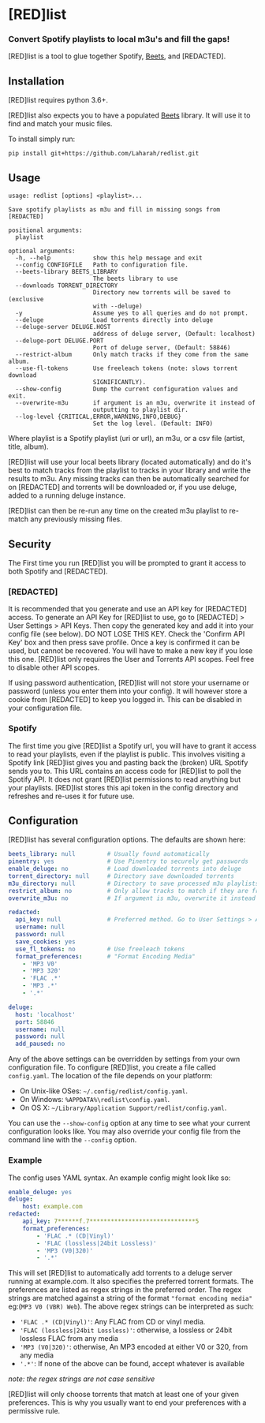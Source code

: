 # [RED]list
### Convert Spotify playlists to local m3u's and fill the gaps!

[RED]list is a tool to glue together Spotify, [Beets](https://beets.io), and [REDACTED].

## Installation
[RED]list requires python 3.6+. 

[RED]list also expects you to have a populated [Beets](https://beets.io)
library. It will use it to find and match your music files.

To install simply run:

`pip install git+https://github.com/Laharah/redlist.git`

## Usage
```
usage: redlist [options] <playlist>...

Save spotify playlists as m3u and fill in missing songs from [REDACTED]

positional arguments:
  playlist

optional arguments:
  -h, --help            show this help message and exit
  --config CONFIGFILE   Path to configuration file.
  --beets-library BEETS_LIBRARY
                        The beets library to use
  --downloads TORRENT_DIRECTORY
                        Directory new torrents will be saved to (exclusive
                        with --deluge)
  -y                    Assume yes to all queries and do not prompt.
  --deluge              Load torrents directly into deluge
  --deluge-server DELUGE.HOST
                        address of deluge server, (Default: localhost)
  --deluge-port DELUGE.PORT
                        Port of deluge server, (Default: 58846)
  --restrict-album      Only match tracks if they come from the same album.
  --use-fl-tokens       Use freeleach tokens (note: slows torrent download
                        SIGNIFICANTLY).
  --show-config         Dump the current configuration values and exit.
  --overwrite-m3u       if argument is an m3u, overwrite it instead of
                        outputting to playlist dir.
  --log-level {CRITICAL,ERROR,WARNING,INFO,DEBUG}
                        Set the log level. (Default: INFO)
```

Where playlist is a Spotify playlist (uri or url), an m3u, or a csv file (artist, title, album). 

[RED]list will use your local beets library (located automatically) and do it's best to
match tracks from the playlist to tracks in your library and write the results to m3u. Any
missing tracks can then be automatically searched for on [REDACTED] and torrents will be
downloaded or, if you use deluge, added to a running deluge instance. 

[RED]list can then be re-run any time on the created m3u playlist to re-match any
previously missing files.


## Security

The First time you run [RED]list you will be prompted to grant it access to both Spotify
and [REDACTED].

### [REDACTED]

It is recommended that you generate and use an API key for [REDACTED] access.  To generate
an API Key for [RED]list to use, go to [REDACTED] > User Settings > API Keys. Then copy
the generated key and add it into your config file (see below). DO NOT LOSE THIS KEY.
Check the 'Confirm API Key' box and then press save profile. Once a key is confirmed it
can be used, but cannot be recovered.  You will have to make a new key if you lose this
one. [RED]list only requires the User and Torrents API scopes. Feel free to disable other
API scopes.

If using password authentication, [RED]list will not store your username or password
(unless you enter them into your config). It will however store a cookie from [REDACTED]
to keep you logged in. This can be disabled in your configuration file.

### Spotify

The first time you give [RED]list a Spotify url, you will have to grant it access
to read your playlists, even if the playlist is public. This involves visiting a Spotify
link [RED]list gives you and pasting back the (broken) URL Spotify sends you to. This URL
contains an access code for [RED]list to poll the Spotify API. It does not grant [RED]list
permissions to read anything but your playlists. [RED]list stores this api token in the
config directory and refreshes and re-uses it for future use.

## Configuration

[RED]list has several configuration options. The defaults are shown here:
``` yaml
beets_library: null  		# Usually found automatically
pinentry: yes  				# Use Pinentry to securely get passwords
enable_deluge: no 			# Load downloaded torrents into deluge
torrent_directory: null 	# Directory save downloaded torrents
m3u_directory: null 		# Directory to save processed m3u playlists
restrict_album: no 			# Only allow tracks to match if they are from the same album
overwrite_m3u: no 			# If argument is m3u, overwrite it instead of saving to m3u_dir

redacted:
  api_key: null 			# Preferred method. Go to User Settings > API Keys and confirm a new key.
  username: null
  password: null
  save_cookies: yes
  use_fl_tokens: no  		# Use freeleach tokens 
  format_preferences:  		# "Format Encoding Media"
    - 'MP3 V0'
    - 'MP3 320'
    - 'FLAC .*'
    - 'MP3 .*'
    - '.*'

deluge:
  host: 'localhost'
  port: 58846
  username: null
  password: null
  add_paused: no
```

Any of the above settings can be overridden by settings from your own configuration file.
To configure [RED]list, you create a file called `config.yaml`. The location of the file
depends on your platform:

* On Unix-like OSes: `~/.config/redlist/config.yaml`.
* On Windows: `%APPDATA%\redlist\config.yaml`.
* On OS X: `~/Library/Application Support/redlist/config.yaml`.

You can use the `--show-config` option at any time to see what your current
configuration looks like. You may also override your config file from the
command line with the `--config` option.

### Example
The config uses YAML syntax. An example config might look like so:
``` yaml
enable_deluge: yes
deluge:
    host: example.com
redacted:
	api_key: 7******f.7******************************5
    format_preferences:
        - 'FLAC .* (CD|Vinyl)'
        - 'FLAC (lossless|24bit Lossless)'
        - 'MP3 (V0|320)'
        - '.*'
```

This will set [RED]list to automatically add torrents to a deluge server running at
example.com. It also specifies the preferred torrent formats. The preferences are listed
as regex strings in the preferred order. The regex strings are matched against a string of
the format `"format encoding media"` eg:(`MP3 V0 (VBR) Web`). The above regex strings can
be interpreted as such:

- `'FLAC .* (CD|Vinyl)'`: Any FLAC from CD or vinyl media.
- `'FLAC (lossless|24bit Lossless)'`: otherwise, a lossless or 24bit lossless FLAC from any media
- `'MP3 (V0|320)'`: otherwise, An MP3 encoded at either V0 or 320, from any media
- `'.*'`: If none of the above can be found, accept whatever is available

*note: the regex strings are not case sensitive*

[RED]list will only choose torrents that match at least one of your given preferences.
This is why you usually want to end your preferences with a permissive rule.

